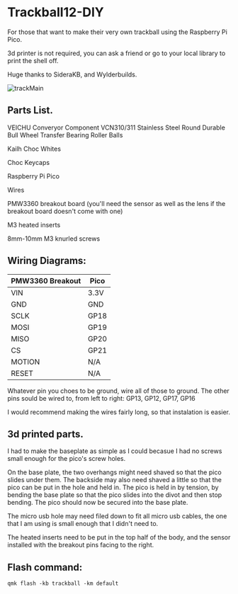 # Trackball12-DIY
For those that want to make their very own trackball using the Raspberry Pi Pico.

3d printer is not required, you can ask a friend or go to your local library to print the shell off. 

Huge thanks to SideraKB, and Wylderbuilds.

![trackMain](https://github.com/user-attachments/assets/427b14f7-e0ad-4de5-964e-e140fccddb44)

## Parts List.

VEICHU Converyor Component VCN310/311 Stainless Steel Round Durable Bull Wheel Transfer Bearing Roller Balls 

Kailh Choc Whites

Choc Keycaps 

Raspberry Pi Pico

Wires 

PMW3360 breakout board (you'll need the sensor as well as the lens if the breakout board doesn't come with one)

M3 heated inserts

8mm-10mm M3 knurled screws 


## Wiring Diagrams:
| PMW3360 Breakout | Pico |
| ----------- | ------ |
| VIN         | 3.3V   |
| GND         | GND    |
| SCLK        | GP18   |
| MOSI        | GP19   |
| MISO        | GP20   |
| CS          | GP21   |
| MOTION      | N/A    |
| RESET       | N/A    |

Whatever pin you choes to be ground, wire all of those to ground. The other pins sould be wired to, from left to right:
GP13, GP12, GP17, GP16

I would recommend making the wires fairly long, so that instalation is easier.

## 3d printed parts.
I had to make the baseplate as simple as I could becasue I had no screws small enough for the pico's screw holes.

On the base plate, the two overhangs might need shaved so that the pico slides under them. The backside may also need shaved a little so that the pico can be put in the hole and held in. The pico is held in by tension, by bending the base plate so that the pico slides into the divot and then stop bending. The pico should now be secured into the base plate.

The micro usb hole may need filed down to fit all micro usb cables, the one that I am using is small enough that I didn't need to.

The heated inserts need to be put in the top half of the body, and the sensor installed with the breakout pins facing to the right.


## Flash command:

`qmk flash -kb trackball -km default`
